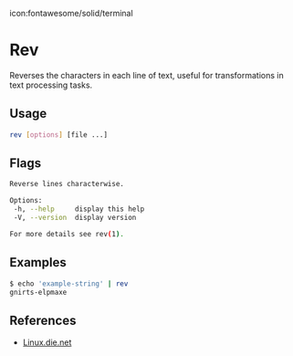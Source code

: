 icon:fontawesome/solid/terminal

# Rev

Reverses the characters in each line of text, useful for transformations in text processing tasks.

## Usage

```bash
rev [options] [file ...]
```

## Flags

```bash
Reverse lines characterwise.

Options:
 -h, --help     display this help
 -V, --version  display version

For more details see rev(1).
```

## Examples

```bash
$ echo 'example-string' | rev
gnirts-elpmaxe
```

## References

- [Linux.die.net](https://linux.die.net/man/1/rev)
